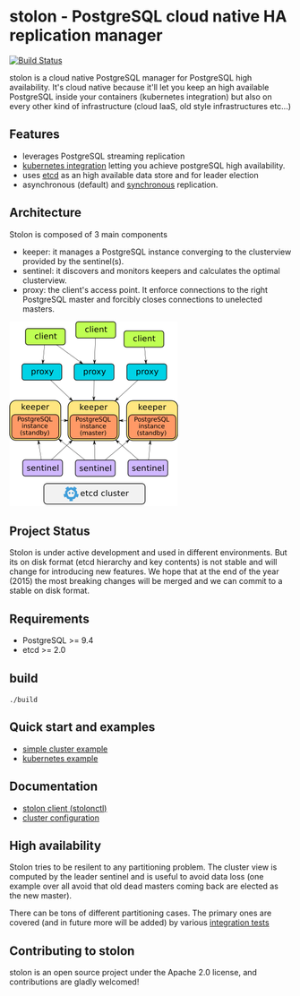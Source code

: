# stolon - PostgreSQL cloud native HA replication manager

[![Build Status](https://semaphoreci.com/api/v1/projects/fb01aecd-c3d5-407b-a157-7d5365e9e4b6/565617/badge.svg)](https://semaphoreci.com/sorintlab/stolon)

stolon is a cloud native PostgreSQL manager for PostgreSQL high availability. It's cloud native because it'll let you keep an high available PostgreSQL inside your containers (kubernetes integration) but also on every other kind of infrastructure (cloud IaaS, old style infrastructures etc...)

## Features

* leverages PostgreSQL streaming replication
* [kubernetes integration](examples/kubernetes/README.md) letting you achieve postgreSQL high availability.
* uses [etcd](https://github.com/coreos/etcd) as an high available data store and for leader election
* asynchronous (default) and [synchronous](doc/syncrepl.md) replication.

## Architecture

Stolon is composed of 3 main components

* keeper: it manages a PostgreSQL instance converging to the clusterview provided by the sentinel(s).
* sentinel: it discovers and monitors keepers and calculates the optimal clusterview.
* proxy: the client's access point. It enforce connections to the right PostgreSQL master and forcibly closes connections to unelected masters.

![Stolon architecture](doc/architecture_small.png)

## Project Status

Stolon is under active development and used in different environments. But its on disk format (etcd hierarchy and key contents) is not stable and will change for introducing new features. We hope that at the end of the year (2015) the most breaking changes will be merged and we can commit to a stable on disk format.

## Requirements

* PostgreSQL >= 9.4
* etcd >= 2.0


## build

```
./build
```

## Quick start and examples

* [simple cluster example](doc/simplecluster.md)
* [kubernetes example](examples/kubernetes/README.md)

## Documentation

* [stolon client (stolonctl)](doc/stolonctl.md)
* [cluster configuration](doc/cluster_config.md)

## High availability

Stolon tries to be resilent to any partitioning problem. The cluster view is computed by the leader sentinel and is useful to avoid data loss (one example over all avoid that old dead masters coming back are elected as the new master).

There can be tons of different partitioning cases. The primary ones are covered (and in future more will be added) by various [integration tests](tests/integration)

## Contributing to stolon

stolon is an open source project under the Apache 2.0 license, and contributions are gladly welcomed!
